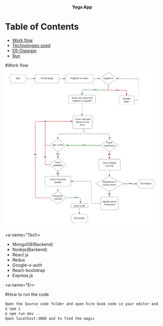 **<p align="center"> Yoga App</p>**
<!-- **<a align="center" href="https://dbms2704.herokuapp.com/"> 
#HIREBOOK
</a>** -->


# Table of Contents
- [Work flow](#struc)
- [Technologies used](#Tech)
- [ER-Diagram](#ER)
- [Run](#run)

<a name="struc"></a>
#Work flow
![workflow](./assets/workflow.png "a title")

<a name="Tech></a>
- MongoDB(Backend)
- Nodejs(Backend)
- React js
- Redux
- Google-o-auth
- React-bootstrap
- Express.js

<a name="Er></a>

<a name="run"></a>
#How to run the code

```
Open the Source code folder and open hire book code in your editor and 
$ npm i
$ npm run dev ..
Open localhost:3000 and to find the magic

```

